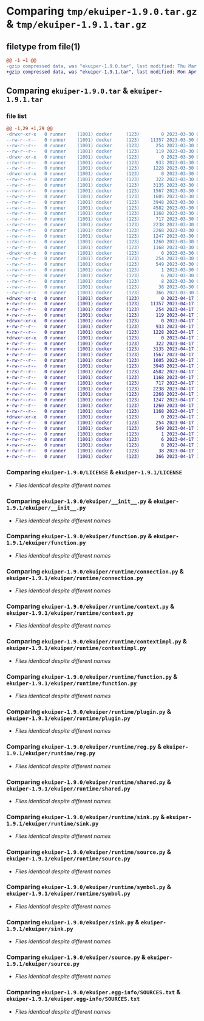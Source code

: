 # Comparing `tmp/ekuiper-1.9.0.tar.gz` & `tmp/ekuiper-1.9.1.tar.gz`

## filetype from file(1)

```diff
@@ -1 +1 @@
-gzip compressed data, was "ekuiper-1.9.0.tar", last modified: Thu Mar 30 08:44:00 2023, max compression
+gzip compressed data, was "ekuiper-1.9.1.tar", last modified: Mon Apr 17 10:25:00 2023, max compression
```

## Comparing `ekuiper-1.9.0.tar` & `ekuiper-1.9.1.tar`

### file list

```diff
@@ -1,29 +1,29 @@
-drwxr-xr-x   0 runner    (1001) docker     (123)        0 2023-03-30 08:44:00.944872 ekuiper-1.9.0/
--rw-r--r--   0 runner    (1001) docker     (123)    11357 2023-03-30 08:43:33.000000 ekuiper-1.9.0/LICENSE
--rw-r--r--   0 runner    (1001) docker     (123)      254 2023-03-30 08:44:00.944872 ekuiper-1.9.0/PKG-INFO
--rw-r--r--   0 runner    (1001) docker     (123)      119 2023-03-30 08:43:33.000000 ekuiper-1.9.0/README.md
-drwxr-xr-x   0 runner    (1001) docker     (123)        0 2023-03-30 08:44:00.944872 ekuiper-1.9.0/ekuiper/
--rw-r--r--   0 runner    (1001) docker     (123)      933 2023-03-30 08:43:33.000000 ekuiper-1.9.0/ekuiper/__init__.py
--rw-r--r--   0 runner    (1001) docker     (123)     1228 2023-03-30 08:43:33.000000 ekuiper-1.9.0/ekuiper/function.py
-drwxr-xr-x   0 runner    (1001) docker     (123)        0 2023-03-30 08:44:00.944872 ekuiper-1.9.0/ekuiper/runtime/
--rw-r--r--   0 runner    (1001) docker     (123)      322 2023-03-30 08:43:33.000000 ekuiper-1.9.0/ekuiper/runtime/__init__.py
--rw-r--r--   0 runner    (1001) docker     (123)     3135 2023-03-30 08:43:33.000000 ekuiper-1.9.0/ekuiper/runtime/connection.py
--rw-r--r--   0 runner    (1001) docker     (123)     1567 2023-03-30 08:43:33.000000 ekuiper-1.9.0/ekuiper/runtime/context.py
--rw-r--r--   0 runner    (1001) docker     (123)     1605 2023-03-30 08:43:33.000000 ekuiper-1.9.0/ekuiper/runtime/contextimpl.py
--rw-r--r--   0 runner    (1001) docker     (123)     3948 2023-03-30 08:43:33.000000 ekuiper-1.9.0/ekuiper/runtime/function.py
--rw-r--r--   0 runner    (1001) docker     (123)     4582 2023-03-30 08:43:33.000000 ekuiper-1.9.0/ekuiper/runtime/plugin.py
--rw-r--r--   0 runner    (1001) docker     (123)     1168 2023-03-30 08:43:33.000000 ekuiper-1.9.0/ekuiper/runtime/reg.py
--rw-r--r--   0 runner    (1001) docker     (123)      717 2023-03-30 08:43:33.000000 ekuiper-1.9.0/ekuiper/runtime/shared.py
--rw-r--r--   0 runner    (1001) docker     (123)     2238 2023-03-30 08:43:33.000000 ekuiper-1.9.0/ekuiper/runtime/sink.py
--rw-r--r--   0 runner    (1001) docker     (123)     2268 2023-03-30 08:43:33.000000 ekuiper-1.9.0/ekuiper/runtime/source.py
--rw-r--r--   0 runner    (1001) docker     (123)     1247 2023-03-30 08:43:33.000000 ekuiper-1.9.0/ekuiper/runtime/symbol.py
--rw-r--r--   0 runner    (1001) docker     (123)     1260 2023-03-30 08:43:33.000000 ekuiper-1.9.0/ekuiper/sink.py
--rw-r--r--   0 runner    (1001) docker     (123)     1168 2023-03-30 08:43:33.000000 ekuiper-1.9.0/ekuiper/source.py
-drwxr-xr-x   0 runner    (1001) docker     (123)        0 2023-03-30 08:44:00.944872 ekuiper-1.9.0/ekuiper.egg-info/
--rw-r--r--   0 runner    (1001) docker     (123)      254 2023-03-30 08:44:00.000000 ekuiper-1.9.0/ekuiper.egg-info/PKG-INFO
--rw-r--r--   0 runner    (1001) docker     (123)      549 2023-03-30 08:44:00.000000 ekuiper-1.9.0/ekuiper.egg-info/SOURCES.txt
--rw-r--r--   0 runner    (1001) docker     (123)        1 2023-03-30 08:44:00.000000 ekuiper-1.9.0/ekuiper.egg-info/dependency_links.txt
--rw-r--r--   0 runner    (1001) docker     (123)        6 2023-03-30 08:44:00.000000 ekuiper-1.9.0/ekuiper.egg-info/requires.txt
--rw-r--r--   0 runner    (1001) docker     (123)        8 2023-03-30 08:44:00.000000 ekuiper-1.9.0/ekuiper.egg-info/top_level.txt
--rw-r--r--   0 runner    (1001) docker     (123)       38 2023-03-30 08:44:00.944872 ekuiper-1.9.0/setup.cfg
--rw-r--r--   0 runner    (1001) docker     (123)      366 2023-03-30 08:44:00.000000 ekuiper-1.9.0/setup.py
+drwxr-xr-x   0 runner    (1001) docker     (123)        0 2023-04-17 10:25:00.145509 ekuiper-1.9.1/
+-rw-r--r--   0 runner    (1001) docker     (123)    11357 2023-04-17 10:24:45.000000 ekuiper-1.9.1/LICENSE
+-rw-r--r--   0 runner    (1001) docker     (123)      254 2023-04-17 10:25:00.145509 ekuiper-1.9.1/PKG-INFO
+-rw-r--r--   0 runner    (1001) docker     (123)      119 2023-04-17 10:24:45.000000 ekuiper-1.9.1/README.md
+drwxr-xr-x   0 runner    (1001) docker     (123)        0 2023-04-17 10:25:00.141509 ekuiper-1.9.1/ekuiper/
+-rw-r--r--   0 runner    (1001) docker     (123)      933 2023-04-17 10:24:45.000000 ekuiper-1.9.1/ekuiper/__init__.py
+-rw-r--r--   0 runner    (1001) docker     (123)     1228 2023-04-17 10:24:45.000000 ekuiper-1.9.1/ekuiper/function.py
+drwxr-xr-x   0 runner    (1001) docker     (123)        0 2023-04-17 10:25:00.145509 ekuiper-1.9.1/ekuiper/runtime/
+-rw-r--r--   0 runner    (1001) docker     (123)      322 2023-04-17 10:24:45.000000 ekuiper-1.9.1/ekuiper/runtime/__init__.py
+-rw-r--r--   0 runner    (1001) docker     (123)     3135 2023-04-17 10:24:45.000000 ekuiper-1.9.1/ekuiper/runtime/connection.py
+-rw-r--r--   0 runner    (1001) docker     (123)     1567 2023-04-17 10:24:45.000000 ekuiper-1.9.1/ekuiper/runtime/context.py
+-rw-r--r--   0 runner    (1001) docker     (123)     1605 2023-04-17 10:24:45.000000 ekuiper-1.9.1/ekuiper/runtime/contextimpl.py
+-rw-r--r--   0 runner    (1001) docker     (123)     3948 2023-04-17 10:24:45.000000 ekuiper-1.9.1/ekuiper/runtime/function.py
+-rw-r--r--   0 runner    (1001) docker     (123)     4582 2023-04-17 10:24:45.000000 ekuiper-1.9.1/ekuiper/runtime/plugin.py
+-rw-r--r--   0 runner    (1001) docker     (123)     1168 2023-04-17 10:24:45.000000 ekuiper-1.9.1/ekuiper/runtime/reg.py
+-rw-r--r--   0 runner    (1001) docker     (123)      717 2023-04-17 10:24:45.000000 ekuiper-1.9.1/ekuiper/runtime/shared.py
+-rw-r--r--   0 runner    (1001) docker     (123)     2238 2023-04-17 10:24:45.000000 ekuiper-1.9.1/ekuiper/runtime/sink.py
+-rw-r--r--   0 runner    (1001) docker     (123)     2268 2023-04-17 10:24:45.000000 ekuiper-1.9.1/ekuiper/runtime/source.py
+-rw-r--r--   0 runner    (1001) docker     (123)     1247 2023-04-17 10:24:45.000000 ekuiper-1.9.1/ekuiper/runtime/symbol.py
+-rw-r--r--   0 runner    (1001) docker     (123)     1260 2023-04-17 10:24:45.000000 ekuiper-1.9.1/ekuiper/sink.py
+-rw-r--r--   0 runner    (1001) docker     (123)     1168 2023-04-17 10:24:45.000000 ekuiper-1.9.1/ekuiper/source.py
+drwxr-xr-x   0 runner    (1001) docker     (123)        0 2023-04-17 10:25:00.141509 ekuiper-1.9.1/ekuiper.egg-info/
+-rw-r--r--   0 runner    (1001) docker     (123)      254 2023-04-17 10:25:00.000000 ekuiper-1.9.1/ekuiper.egg-info/PKG-INFO
+-rw-r--r--   0 runner    (1001) docker     (123)      549 2023-04-17 10:25:00.000000 ekuiper-1.9.1/ekuiper.egg-info/SOURCES.txt
+-rw-r--r--   0 runner    (1001) docker     (123)        1 2023-04-17 10:25:00.000000 ekuiper-1.9.1/ekuiper.egg-info/dependency_links.txt
+-rw-r--r--   0 runner    (1001) docker     (123)        6 2023-04-17 10:25:00.000000 ekuiper-1.9.1/ekuiper.egg-info/requires.txt
+-rw-r--r--   0 runner    (1001) docker     (123)        8 2023-04-17 10:25:00.000000 ekuiper-1.9.1/ekuiper.egg-info/top_level.txt
+-rw-r--r--   0 runner    (1001) docker     (123)       38 2023-04-17 10:25:00.145509 ekuiper-1.9.1/setup.cfg
+-rw-r--r--   0 runner    (1001) docker     (123)      366 2023-04-17 10:24:59.000000 ekuiper-1.9.1/setup.py
```

### Comparing `ekuiper-1.9.0/LICENSE` & `ekuiper-1.9.1/LICENSE`

 * *Files identical despite different names*

### Comparing `ekuiper-1.9.0/ekuiper/__init__.py` & `ekuiper-1.9.1/ekuiper/__init__.py`

 * *Files identical despite different names*

### Comparing `ekuiper-1.9.0/ekuiper/function.py` & `ekuiper-1.9.1/ekuiper/function.py`

 * *Files identical despite different names*

### Comparing `ekuiper-1.9.0/ekuiper/runtime/connection.py` & `ekuiper-1.9.1/ekuiper/runtime/connection.py`

 * *Files identical despite different names*

### Comparing `ekuiper-1.9.0/ekuiper/runtime/context.py` & `ekuiper-1.9.1/ekuiper/runtime/context.py`

 * *Files identical despite different names*

### Comparing `ekuiper-1.9.0/ekuiper/runtime/contextimpl.py` & `ekuiper-1.9.1/ekuiper/runtime/contextimpl.py`

 * *Files identical despite different names*

### Comparing `ekuiper-1.9.0/ekuiper/runtime/function.py` & `ekuiper-1.9.1/ekuiper/runtime/function.py`

 * *Files identical despite different names*

### Comparing `ekuiper-1.9.0/ekuiper/runtime/plugin.py` & `ekuiper-1.9.1/ekuiper/runtime/plugin.py`

 * *Files identical despite different names*

### Comparing `ekuiper-1.9.0/ekuiper/runtime/reg.py` & `ekuiper-1.9.1/ekuiper/runtime/reg.py`

 * *Files identical despite different names*

### Comparing `ekuiper-1.9.0/ekuiper/runtime/shared.py` & `ekuiper-1.9.1/ekuiper/runtime/shared.py`

 * *Files identical despite different names*

### Comparing `ekuiper-1.9.0/ekuiper/runtime/sink.py` & `ekuiper-1.9.1/ekuiper/runtime/sink.py`

 * *Files identical despite different names*

### Comparing `ekuiper-1.9.0/ekuiper/runtime/source.py` & `ekuiper-1.9.1/ekuiper/runtime/source.py`

 * *Files identical despite different names*

### Comparing `ekuiper-1.9.0/ekuiper/runtime/symbol.py` & `ekuiper-1.9.1/ekuiper/runtime/symbol.py`

 * *Files identical despite different names*

### Comparing `ekuiper-1.9.0/ekuiper/sink.py` & `ekuiper-1.9.1/ekuiper/sink.py`

 * *Files identical despite different names*

### Comparing `ekuiper-1.9.0/ekuiper/source.py` & `ekuiper-1.9.1/ekuiper/source.py`

 * *Files identical despite different names*

### Comparing `ekuiper-1.9.0/ekuiper.egg-info/SOURCES.txt` & `ekuiper-1.9.1/ekuiper.egg-info/SOURCES.txt`

 * *Files identical despite different names*

